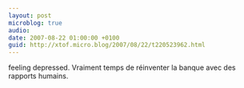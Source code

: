 ```yaml
---
layout: post
microblog: true
audio: 
date: 2007-08-22 01:00:00 +0100
guid: http://xtof.micro.blog/2007/08/22/t220523962.html
---
```

feeling depressed. Vraiment temps de réinventer la banque avec des rapports humains.
